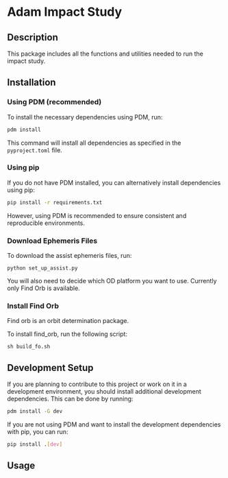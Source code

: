 # Adam Impact Study

## Description
This package includes all the functions and utilities needed to run the impact study.

## Installation

### Using PDM (recommended)
To install the necessary dependencies using PDM, run:

```bash
pdm install
```

This command will install all dependencies as specified in the `pyproject.toml` file.

### Using pip
If you do not have PDM installed, you can alternatively install dependencies using pip:

```bash
pip install -r requirements.txt
```

However, using PDM is recommended to ensure consistent and reproducible environments.

### Download Ephemeris Files

To download the assist ephemeris files, run:

```
python set_up_assist.py
```

You will also need to decide which OD platform you want to use. Currently only Find Orb is available.

### Install Find Orb

Find orb is an orbit determination package.

To install find_orb, run the following script:

```
sh build_fo.sh
```

## Development Setup

If you are planning to contribute to this project or work on it in a development environment, you should install additional development dependencies. This can be done by running:

```bash
pdm install -G dev
```

If you are not using PDM and want to install the development dependencies with pip, you can run:

```bash
pip install .[dev]
```

## Usage
